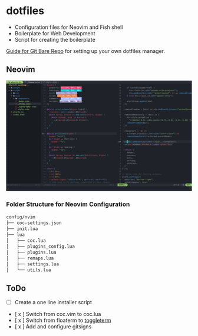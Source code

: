 # dotfiles

- Configuration files for Neovim and Fish shell
- Boilerplate for Web Development
- Script for creating the boilerplate

[Guide for Git Bare Repo](https://www.atlassian.com/git/tutorials/dotfiles) for setting up your own dotfiles manager.

## Neovim 

![Screenshot](screenshot.png "Neovim Looks")

### Folder Structure for Neovim Configuration
```
config/nvim
├── coc-settings.json
├── init.lua
├── lua
│   ├── coc.lua
│   ├── plugins_config.lua
│   ├── plugins.lua
│   ├── remaps.lua
│   ├── settings.lua
│   └── utils.lua
```

## ToDo

- [  ] Create a one line installer script
- [ x ] Switch from coc.vim to coc.lua
- [ x ] Switch from floaterm to [toggleterm](https://github.com/akinsho/toggleterm.nvim)
- [ x ] Add and configure gitsigns
